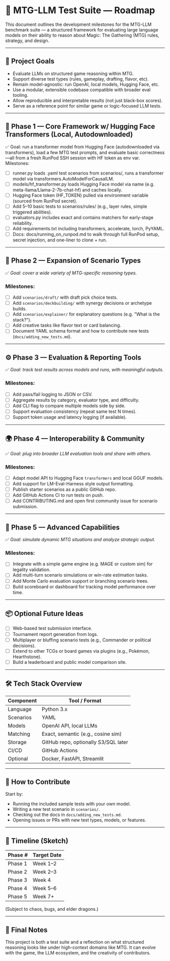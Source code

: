 # 📍 MTG-LLM Test Suite — Roadmap

This document outlines the development milestones for the MTG-LLM benchmark suite — a structured framework for evaluating large language models on their ability to reason about Magic: The Gathering (MTG) rules, strategy, and design.

---

## 🎯 Project Goals

- Evaluate LLMs on structured game reasoning within MTG.
- Support diverse test types (rules, gameplay, drafting, flavor, etc).
- Remain model-agnostic: run OpenAI, local models, Hugging Face, etc.
- Use a modular, extensible codebase compatible with broader eval tooling.
- Allow reproducible and interpretable results (not just black-box scores).
- Serve as a reference point for similar game or logic-focused LLM tests.

---

## 🧩 Phase 1 — Core Framework w/ Hugging Face Transformers (Local, Autodownloaded)

✅ Goal: run a transformer model from Hugging Face (autodownloaded via transformers), load a few MTG test prompts, and evaluate basic correctness—all from a fresh RunPod SSH session with HF token as env var.
Milestones:

- [ ] runner.py loads .yaml test scenarios from scenarios/, runs a transformer model via transformers.AutoModelForCausalLM.
- [ ] models/hf_transformer.py loads Hugging Face model via name (e.g. meta-llama/Llama-2-7b-chat-hf) and caches locally.
- [ ] Hugging Face token (HF_TOKEN) pulled via environment variable (sourced from RunPod secret).
- [ ] Add 5–10 basic tests to scenarios/rules/ (e.g., layer rules, simple triggered abilities).
- [ ] evaluators.py includes exact and contains matchers for early-stage reliability.
- [ ] Add requirements.txt including transformers, accelerate, torch, PyYAML.
- [ ] Docs: docs/running_on_runpod.md to walk through full RunPod setup, secret injection, and one-liner to clone + run.

---

## 🧠 Phase 2 — Expansion of Scenario Types

✅ *Goal: cover a wide variety of MTG-specific reasoning types.*

### Milestones:
- [ ] Add `scenarios/draft/` with draft pick choice tests.
- [ ] Add `scenarios/deckbuilding/` with synergy decisions or archetype builds.
- [ ] Add `scenarios/explainer/` for explanatory questions (e.g. "What is the stack?").
- [ ] Add creative tasks like flavor text or card balancing.
- [ ] Document YAML schema format and how to contribute new tests (`docs/adding_new_tests.md`).

---

## ⚙️ Phase 3 — Evaluation & Reporting Tools

✅ *Goal: track test results across models and runs, with meaningful outputs.*

### Milestones:
- [ ] Add pass/fail logging to JSON or CSV.
- [ ] Aggregate results by category, evaluator type, and difficulty.
- [ ] Add CLI flag to compare multiple models side by side.
- [ ] Support evaluation consistency (repeat same test N times).
- [ ] Support token usage and latency logging (if available).

---

## 🌍 Phase 4 — Interoperability & Community

✅ *Goal: plug into broader LLM evaluation tools and share with others.*

### Milestones:
- [ ] Adapt model API to Hugging Face `transformers` and local GGUF models.
- [ ] Add support for LM-Eval-Harness style output formatting.
- [ ] Publish starter scenarios as a public GitHub repo.
- [ ] Add GitHub Actions CI to run tests on push.
- [ ] Add CONTRIBUTING.md and open first community issue for scenario submission.

---

## 🧪 Phase 5 — Advanced Capabilities

✅ *Goal: simulate dynamic MTG situations and analyze strategic output.*

### Milestones:
- [ ] Integrate with a simple game engine (e.g. MAGE or custom sim) for legality validation.
- [ ] Add multi-turn scenario simulations or win-rate estimation tasks.
- [ ] Add Monte Carlo evaluation support or branching scenario trees.
- [ ] Build scoreboard or dashboard for tracking model performance over time.

---

## 📦 Optional Future Ideas

- [ ] Web-based test submission interface.
- [ ] Tournament report generation from logs.
- [ ] Multiplayer or bluffing scenario tests (e.g., Commander or political decisions).
- [ ] Extend to other TCGs or board games via plugins (e.g., Pokémon, Hearthstone).
- [ ] Build a leaderboard and public model comparison site.

---

## 🛠 Tech Stack Overview

| Component      | Tool / Format               |
|----------------|-----------------------------|
| Language       | Python 3.x                  |
| Scenarios      | YAML                        |
| Models         | OpenAI API, local LLMs      |
| Matching       | Exact, semantic (e.g., cosine sim) |
| Storage        | GitHub repo, optionally S3/SQL later |
| CI/CD          | GitHub Actions              |
| Optional       | Docker, FastAPI, Streamlit  |

---

## 🤝 How to Contribute

Start by:
- Running the included sample tests with your own model.
- Writing a new test scenario in `scenarios/`.
- Checking out the docs in `docs/adding_new_tests.md`.
- Opening issues or PRs with new test types, models, or features.

---

## 📅 Timeline (Sketch)

| Phase # | Target Date      |
|---------|------------------|
| Phase 1 | Week 1–2         |
| Phase 2 | Week 2–3         |
| Phase 3 | Week 4           |
| Phase 4 | Week 5–6         |
| Phase 5 | Week 7+          |

(Subject to chaos, bugs, and elder dragons.)

---

## 🧙 Final Notes

This project is both a test suite and a reflection on what structured reasoning looks like under high-context domains like MTG. It can evolve with the game, the LLM ecosystem, and the creativity of contributors.

